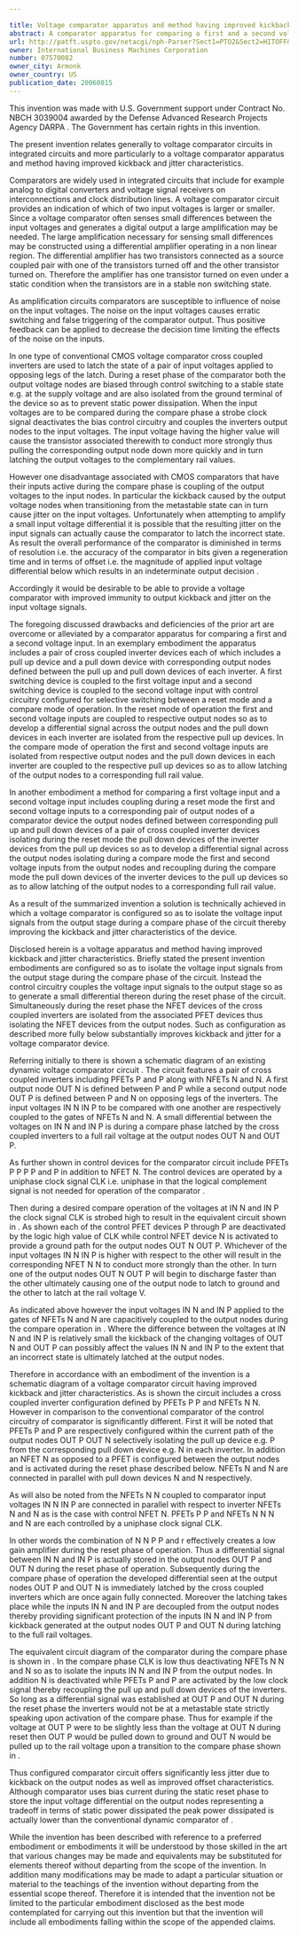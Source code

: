 ```yaml
---

title: Voltage comparator apparatus and method having improved kickback and jitter characteristics
abstract: A comparator apparatus for comparing a first and a second voltage input includes a pair of cross-coupled inverter devices, including a pull up device and a pull down device, with output nodes defined between the pull up and pull down devices. A first switching device is coupled to the first input and a second switching device is coupled to the second input, with control circuitry configured for selective switching between a reset mode and a compare mode. In the reset mode, the first and second voltage inputs are coupled to respective output nodes so as to develop a differential signal thereacross, and the pull down devices in each inverter are isolated from the pull up devices. In the compare mode, the voltage inputs are isolated from the output nodes, and the pull down devices in each inverter are coupled to the pull up devices to latch the output nodes.
url: http://patft.uspto.gov/netacgi/nph-Parser?Sect1=PTO2&Sect2=HITOFF&p=1&u=%2Fnetahtml%2FPTO%2Fsearch-adv.htm&r=1&f=G&l=50&d=PALL&S1=07570082&OS=07570082&RS=07570082
owner: International Business Machines Corporation
number: 07570082
owner_city: Armonk
owner_country: US
publication_date: 20060815
---
```

This invention was made with U.S. Government support under Contract No. NBCH 3039004 awarded by the Defense Advanced Research Projects Agency DARPA . The Government has certain rights in this invention.

The present invention relates generally to voltage comparator circuits in integrated circuits and more particularly to a voltage comparator apparatus and method having improved kickback and jitter characteristics.

Comparators are widely used in integrated circuits that include for example analog to digital converters and voltage signal receivers on interconnections and clock distribution lines. A voltage comparator circuit provides an indication of which of two input voltages is larger or smaller. Since a voltage comparator often senses small differences between the input voltages and generates a digital output a large amplification may be needed. The large amplification necessary for sensing small differences may be constructed using a differential amplifier operating in a non linear region. The differential amplifier has two transistors connected as a source coupled pair with one of the transistors turned off and the other transistor turned on. Therefore the amplifier has one transistor turned on even under a static condition when the transistors are in a stable non switching state.

As amplification circuits comparators are susceptible to influence of noise on the input voltages. The noise on the input voltages causes erratic switching and false triggering of the comparator output. Thus positive feedback can be applied to decrease the decision time limiting the effects of the noise on the inputs.

In one type of conventional CMOS voltage comparator cross coupled inverters are used to latch the state of a pair of input voltages applied to opposing legs of the latch. During a reset phase of the comparator both the output voltage nodes are biased through control switching to a stable state e.g. at the supply voltage and are also isolated from the ground terminal of the device so as to prevent static power dissipation. When the input voltages are to be compared during the compare phase a strobe clock signal deactivates the bias control circuitry and couples the inverters output nodes to the input voltages. The input voltage having the higher value will cause the transistor associated therewith to conduct more strongly thus pulling the corresponding output node down more quickly and in turn latching the output voltages to the complementary rail values.

However one disadvantage associated with CMOS comparators that have their inputs active during the compare phase is coupling of the output voltages to the input nodes. In particular the kickback caused by the output voltage nodes when transitioning from the metastable state can in turn cause jitter on the input voltages. Unfortunately when attempting to amplify a small input voltage differential it is possible that the resulting jitter on the input signals can actually cause the comparator to latch the incorrect state. As result the overall performance of the comparator is diminished in terms of resolution i.e. the accuracy of the comparator in bits given a regeneration time and in terms of offset i.e. the magnitude of applied input voltage differential below which results in an indeterminate output decision .

Accordingly it would be desirable to be able to provide a voltage comparator with improved immunity to output kickback and jitter on the input voltage signals.

The foregoing discussed drawbacks and deficiencies of the prior art are overcome or alleviated by a comparator apparatus for comparing a first and a second voltage input. In an exemplary embodiment the apparatus includes a pair of cross coupled inverter devices each of which includes a pull up device and a pull down device with corresponding output nodes defined between the pull up and pull down devices of each inverter. A first switching device is coupled to the first voltage input and a second switching device is coupled to the second voltage input with control circuitry configured for selective switching between a reset mode and a compare mode of operation. In the reset mode of operation the first and second voltage inputs are coupled to respective output nodes so as to develop a differential signal across the output nodes and the pull down devices in each inverter are isolated from the respective pull up devices. In the compare mode of operation the first and second voltage inputs are isolated from respective output nodes and the pull down devices in each inverter are coupled to the respective pull up devices so as to allow latching of the output nodes to a corresponding full rail value.

In another embodiment a method for comparing a first voltage input and a second voltage input includes coupling during a reset mode the first and second voltage inputs to a corresponding pair of output nodes of a comparator device the output nodes defined between corresponding pull up and pull down devices of a pair of cross coupled inverter devices isolating during the reset mode the pull down devices of the inverter devices from the pull up devices so as to develop a differential signal across the output nodes isolating during a compare mode the first and second voltage inputs from the output nodes and recoupling during the compare mode the pull down devices of the inverter devices to the pull up devices so as to allow latching of the output nodes to a corresponding full rail value.

As a result of the summarized invention a solution is technically achieved in which a voltage comparator is configured so as to isolate the voltage input signals from the output stage during a compare phase of the circuit thereby improving the kickback and jitter characteristics of the device.

Disclosed herein is a voltage apparatus and method having improved kickback and jitter characteristics. Briefly stated the present invention embodiments are configured so as to isolate the voltage input signals from the output stage during the compare phase of the circuit. Instead the control circuitry couples the voltage input signals to the output stage so as to generate a small differential thereon during the reset phase of the circuit. Simultaneously during the reset phase the NFET devices of the cross coupled inverters are isolated from the associated PFET devices thus isolating the NFET devices from the output nodes. Such as configuration as described more fully below substantially improves kickback and jitter for a voltage comparator device.

Referring initially to there is shown a schematic diagram of an existing dynamic voltage comparator circuit . The circuit features a pair of cross coupled inverters including PFETs P and P along with NFETs N and N. A first output node OUT N is defined between P and P while a second output node OUT P is defined between P and N on opposing legs of the inverters. The input voltages IN N IN P to be compared with one another are respectively coupled to the gates of NFETs N and N. A small differential between the voltages on IN N and IN P is during a compare phase latched by the cross coupled inverters to a full rail voltage at the output nodes OUT N and OUT P.

As further shown in control devices for the comparator circuit include PFETs P P P P and P in addition to NFET N. The control devices are operated by a uniphase clock signal CLK i.e. uniphase in that the logical complement signal is not needed for operation of the comparator .

Then during a desired compare operation of the voltages at IN N and IN P the clock signal CLK is strobed high to result in the equivalent circuit shown in . As shown each of the control PFET devices P through P are deactivated by the logic high value of CLK while control NFET device N is activated to provide a ground path for the output nodes OUT N OUT P. Whichever of the input voltages IN N IN P is higher with respect to the other will result in the corresponding NFET N N to conduct more strongly than the other. In turn one of the output nodes OUT N OUT P will begin to discharge faster than the other ultimately causing one of the output node to latch to ground and the other to latch at the rail voltage V.

As indicated above however the input voltages IN N and IN P applied to the gates of NFETs N and N are capacitively coupled to the output nodes during the compare operation in . Where the difference between the voltages at IN N and IN P is relatively small the kickback of the changing voltages of OUT N and OUT P can possibly affect the values IN N and IN P to the extent that an incorrect state is ultimately latched at the output nodes.

Therefore in accordance with an embodiment of the invention is a schematic diagram of a voltage comparator circuit having improved kickback and jitter characteristics. As is shown the circuit includes a cross coupled inverter configuration defined by PFETs P P and NFETs N N. However in comparison to the conventional comparator of the control circuitry of comparator is significantly different. First it will be noted that PFETs P and P are respectively configured within the current path of the output nodes OUT P OUT N selectively isolating the pull up device e.g. P from the corresponding pull down device e.g. N in each inverter. In addition an NFET N as opposed to a PFET is configured between the output nodes and is activated during the reset phase described below. NFETs N and N are connected in parallel with pull down devices N and N respectively.

As will also be noted from the NFETs N N coupled to comparator input voltages IN N IN P are connected in parallel with respect to inverter NFETs N and N as is the case with control NFET N. PFETs P P and NFETs N N N and N are each controlled by a uniphase clock signal CLK.

In other words the combination of N N P P and r effectively creates a low gain amplifier during the reset phase of operation. Thus a differential signal between IN N and IN P is actually stored in the output nodes OUT P and OUT N during the reset phase of operation. Subsequently during the compare phase of operation the developed differential seen at the output nodes OUT P and OUT N is immediately latched by the cross coupled inverters which are once again fully connected. Moreover the latching takes place while the inputs IN N and IN P are decoupled from the output nodes thereby providing significant protection of the inputs IN N and IN P from kickback generated at the output nodes OUT P and OUT N during latching to the full rail voltages.

The equivalent circuit diagram of the comparator during the compare phase is shown in . In the compare phase CLK is low thus deactivating NFETs N N and N so as to isolate the inputs IN N and IN P from the output nodes. In addition N is deactivated while PFETs P and P are activated by the low clock signal thereby recoupling the pull up and pull down devices of the inverters. So long as a differential signal was established at OUT P and OUT N during the reset phase the inverters would not be at a metastable state strictly speaking upon activation of the compare phase. Thus for example if the voltage at OUT P were to be slightly less than the voltage at OUT N during reset then OUT P would be pulled down to ground and OUT N would be pulled up to the rail voltage upon a transition to the compare phase shown in .

Thus configured comparator circuit offers significantly less jitter due to kickback on the output nodes as well as improved offset characteristics. Although comparator uses bias current during the static reset phase to store the input voltage differential on the output nodes representing a tradeoff in terms of static power dissipated the peak power dissipated is actually lower than the conventional dynamic comparator of .

While the invention has been described with reference to a preferred embodiment or embodiments it will be understood by those skilled in the art that various changes may be made and equivalents may be substituted for elements thereof without departing from the scope of the invention. In addition many modifications may be made to adapt a particular situation or material to the teachings of the invention without departing from the essential scope thereof. Therefore it is intended that the invention not be limited to the particular embodiment disclosed as the best mode contemplated for carrying out this invention but that the invention will include all embodiments falling within the scope of the appended claims.

